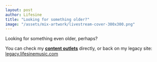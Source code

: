```yaml
---
layout: post
author: Lifesine
title: "Looking for something older?"
image: "/assets/mix-artwork/livestream-cover-300x300.png"
---
```


Looking for something even older, perhaps?

You can check my **[content outlets](content)** directly, or back on my legacy site: [legacy.lifesinemusic.com](http://legacy.lifesinemusic.com)

<br>